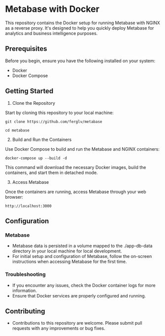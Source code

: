 # Metabase with Docker
This repository contains the Docker setup for running Metabase with NGINX as a reverse proxy. It's designed to help you quickly deploy Metabase for analytics and business intelligence purposes.

## Prerequisites
Before you begin, ensure you have the following installed on your system:
- Docker
- Docker Compose

## Getting Started
1. Clone the Repository 

Start by cloning this repository to your local machine:

`git clone https://github.com/ferglv/metabase`

`cd metabase`

2. Build and Run the Containers

Use Docker Compose to build and run the Metabase and NGINX containers:

`docker-compose up --build -d`

This command will download the necessary Docker images, build the containers, and start them in detached mode.

3. Access Metabase

Once the containers are running, access Metabase through your web browser:

`http://localhost:3000`

## Configuration

### Metabase
- Metabase data is persisted in a volume mapped to the ./app-db-data directory in your local machine for local development.
- For initial setup and configuration of Metabase, follow the on-screen instructions when accessing Metabase for the first time.

### Troubleshooting
- If you encounter any issues, check the Docker container logs for more information.
- Ensure that Docker services are properly configured and running.

## Contributing
- Contributions to this repository are welcome. Please submit pull requests with any improvements or bug fixes.
